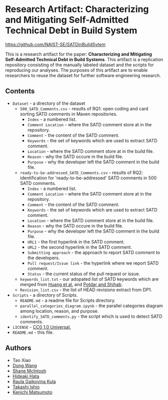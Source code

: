 # Research Artifact: Characterizing and Mitigating Self-Admitted Technical Debt in Build System

https://github.com/NAIST-SE/SATDinBuildSytem

This is a research artifact for the paper: **Characterizing and Mitigating Self-Admitted Technical Debt in Build Systems**. This artifact is a replication repository consisting of the manually labeled dataset and the scripts for reproducing our analyses. The purposes of this artifact are to enable researchers to reuse the dataset for further software engineering research.

## Contents
* `Dataset` - a directory of the dataset
	* `500_SATD_Comments.csv` - results of RQ1: open coding and card sorting SATD comments in Maven repositories.
		* `Index` - a numbered list.
		* `Comment Location` - where the SATD comment store at in the repository.
		* `Comment` - the content of the SATD comment.
		* `Keywords` - the set of keywords which are used to extract SATD comment.
		* `Location` - where the SATD comment store at in the build file.
		* `Reason` - why the SATD occure in the build file.
		* `Purpose` - why the developer left the SATD comment in the build file.
	* `ready-to-be-addressed_SATD_Comments.csv` - results of RQ2: identification for 'ready-to-be-addressed' SATD comments in 500 SATD comments.
		* `Index` - a numbered list.
		* `Comment Location` - where the SATD comment store at in the repository.
		* `Comment` - the content of the SATD comment.
		* `Keywords` - the set of keywords which are used to extract SATD comment.
		* `Location` - where the SATD comment store at in the build file.
		* `Reason` - why the SATD occure in the build file.
		* `Purpose` - why the developer left the SATD comment in the build file.
		* `URL1` - the first hyperlink in the SATD comment.
		* `URL2` - the second hyperlink in the SATD comment.
		* `Submitting approach` - the approach to report SATD comment to the developers.
		* `Pull request/Issue link` - the hyperlink where we report SATD comment.
		* `Status` - the current status of the pull request or issue.
	* `keywords_list.txt` - our adopated list of SATD keywords which are merged from [Huang et al.](https://doi.org/10.1007/s10664-017-9522-4) and [Potdar and Shihab](10.1109/ICSME.2014.31).
	* `Revision_list.csv` - the list of HEAD revisions extract from DP1.
* `Scripts` - a directory of Scripts.
	* `README.md` - a readme file for Scripts directory.
	* `parallel_categories_diagram.ipynb` - the parallel categories diagram among location, reason, and purpose.
	* `identify_SATD_comments.py` - the script which is used to detect SATD comments.
* `LICENSE` - [CC0 1.0 Universal.](https://creativecommons.org/publicdomain/zero/1.0/)
* `README.md` - this file.
## Authors
- Tao Xiao
- [Dong Wang](https://dong-w.github.io/)
- [Shane McIntosh](http://shanemcintosh.org/)
- [Hideaki Hata](https://hideakihata.github.io/)
- [Raula Gaikovina Kula](https://raux.github.io/)
- [Takashi Ishio](https://takashi-ishio.github.io/)
- [Kenichi Matsumoto](https://matsumotokenichi.github.io/)
